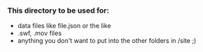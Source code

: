 ### This directory to be used for:

-    data files like file.json or the like
-    .swf, .mov files
-    anything you don't want to put into the other folders in /site ;)